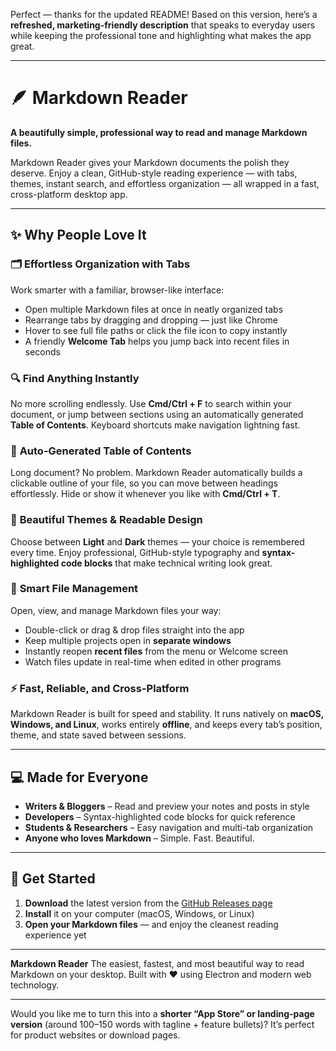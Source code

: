 Perfect — thanks for the updated README! Based on this version, here’s a **refreshed, marketing-friendly description** that speaks to everyday users while keeping the professional tone and highlighting what makes the app great.

---

# 🪶 Markdown Reader

**A beautifully simple, professional way to read and manage Markdown files.**

Markdown Reader gives your Markdown documents the polish they deserve.
Enjoy a clean, GitHub-style reading experience — with tabs, themes, instant search, and effortless organization — all wrapped in a fast, cross-platform desktop app.

---

## ✨ Why People Love It

### 🗂️ **Effortless Organization with Tabs**

Work smarter with a familiar, browser-like interface:

* Open multiple Markdown files at once in neatly organized tabs
* Rearrange tabs by dragging and dropping — just like Chrome
* Hover to see full file paths or click the file icon to copy instantly
* A friendly **Welcome Tab** helps you jump back into recent files in seconds

### 🔍 **Find Anything Instantly**

No more scrolling endlessly.
Use **Cmd/Ctrl + F** to search within your document, or jump between sections using an automatically generated **Table of Contents**.
Keyboard shortcuts make navigation lightning fast.

### 📑 **Auto-Generated Table of Contents**

Long document? No problem.
Markdown Reader automatically builds a clickable outline of your file, so you can move between headings effortlessly.
Hide or show it whenever you like with **Cmd/Ctrl + T**.

### 🎨 **Beautiful Themes & Readable Design**

Choose between **Light** and **Dark** themes — your choice is remembered every time.
Enjoy professional, GitHub-style typography and **syntax-highlighted code blocks** that make technical writing look great.

### 📁 **Smart File Management**

Open, view, and manage Markdown files your way:

* Double-click or drag & drop files straight into the app
* Keep multiple projects open in **separate windows**
* Instantly reopen **recent files** from the menu or Welcome screen
* Watch files update in real-time when edited in other programs

### ⚡ **Fast, Reliable, and Cross-Platform**

Markdown Reader is built for speed and stability.
It runs natively on **macOS, Windows, and Linux**, works entirely **offline**, and keeps every tab’s position, theme, and state saved between sessions.

---

## 💻 **Made for Everyone**

* **Writers & Bloggers** – Read and preview your notes and posts in style
* **Developers** – Syntax-highlighted code blocks for quick reference
* **Students & Researchers** – Easy navigation and multi-tab organization
* **Anyone who loves Markdown** – Simple. Fast. Beautiful.

---

## 🚀 **Get Started**

1. **Download** the latest version from the [GitHub Releases page](#)
2. **Install** it on your computer (macOS, Windows, or Linux)
3. **Open your Markdown files** — and enjoy the cleanest reading experience yet

---

**Markdown Reader**
The easiest, fastest, and most beautiful way to read Markdown on your desktop.
Built with ❤️ using Electron and modern web technology.

---

Would you like me to turn this into a **shorter “App Store” or landing-page version** (around 100–150 words with tagline + feature bullets)? It’s perfect for product websites or download pages.
